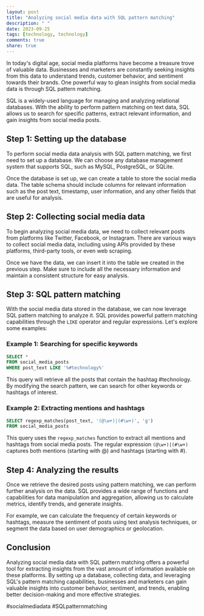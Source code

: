 ```yaml
---
layout: post
title: "Analyzing social media data with SQL pattern matching"
description: " "
date: 2023-09-25
tags: [technology, technology]
comments: true
share: true
---
```


In today's digital age, social media platforms have become a treasure trove of valuable data. Businesses and marketers are constantly seeking insights from this data to understand trends, customer behavior, and sentiment towards their brands. One powerful way to glean insights from social media data is through SQL pattern matching.

SQL is a widely-used language for managing and analyzing relational databases. With the ability to perform pattern matching on text data, SQL allows us to search for specific patterns, extract relevant information, and gain insights from social media posts.

## Step 1: Setting up the database

To perform social media data analysis with SQL pattern matching, we first need to set up a database. We can choose any database management system that supports SQL, such as MySQL, PostgreSQL, or SQLite.

Once the database is set up, we can create a table to store the social media data. The table schema should include columns for relevant information such as the post text, timestamp, user information, and any other fields that are useful for analysis.

## Step 2: Collecting social media data

To begin analyzing social media data, we need to collect relevant posts from platforms like Twitter, Facebook, or Instagram. There are various ways to collect social media data, including using APIs provided by these platforms, third-party tools, or even web scraping.

Once we have the data, we can insert it into the table we created in the previous step. Make sure to include all the necessary information and maintain a consistent structure for easy analysis.

## Step 3: SQL pattern matching

With the social media data stored in the database, we can now leverage SQL pattern matching to analyze it. SQL provides powerful pattern matching capabilities through the `LIKE` operator and regular expressions. Let's explore some examples:

### Example 1: Searching for specific keywords

```sql
SELECT *
FROM social_media_posts
WHERE post_text LIKE '%#technology%'
```

This query will retrieve all the posts that contain the hashtag #technology. By modifying the search pattern, we can search for other keywords or hashtags of interest.

### Example 2: Extracting mentions and hashtags

```sql
SELECT regexp_matches(post_text, '(@\w+)|(#\w+)', 'g')
FROM social_media_posts
```

This query uses the `regexp_matches` function to extract all mentions and hashtags from social media posts. The regular expression `(@\w+)|(#\w+)` captures both mentions (starting with @) and hashtags (starting with #).

## Step 4: Analyzing the results

Once we retrieve the desired posts using pattern matching, we can perform further analysis on the data. SQL provides a wide range of functions and capabilities for data manipulation and aggregation, allowing us to calculate metrics, identify trends, and generate insights.

For example, we can calculate the frequency of certain keywords or hashtags, measure the sentiment of posts using text analysis techniques, or segment the data based on user demographics or geolocation.

## Conclusion

Analyzing social media data with SQL pattern matching offers a powerful tool for extracting insights from the vast amount of information available on these platforms. By setting up a database, collecting data, and leveraging SQL's pattern matching capabilities, businesses and marketers can gain valuable insights into customer behavior, sentiment, and trends, enabling better decision-making and more effective strategies.

#socialmediadata #SQLpatternmatching